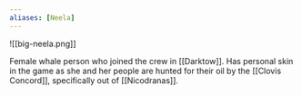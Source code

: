 ```yaml
---
aliases: [Neela]
---
```

![[big-neela.png]]

Female whale person who joined the crew in [[Darktow]]. Has personal skin in the game as she and her people are hunted for their oil by the [[Clovis Concord]], specifically out of [[Nicodranas]].
